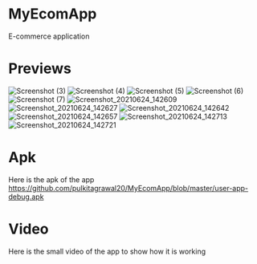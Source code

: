 # MyEcomApp
E-commerce application

# Previews
![Screenshot (3)](https://user-images.githubusercontent.com/69674896/121722191-bf9c5980-cb02-11eb-85ce-65cd22c46320.png)
![Screenshot (4)](https://user-images.githubusercontent.com/69674896/121722226-cdea7580-cb02-11eb-918e-2397fb2a59af.png)
![Screenshot (5)](https://user-images.githubusercontent.com/69674896/121722255-d5aa1a00-cb02-11eb-9301-809fb2ca6cee.png)
![Screenshot (6)](https://user-images.githubusercontent.com/69674896/121722262-d8a50a80-cb02-11eb-9cb8-4a7e1cc03242.png)
![Screenshot (7)](https://user-images.githubusercontent.com/69674896/121769941-0b431780-cb84-11eb-9eab-8a6870c08b84.png)
![Screenshot_20210624_142609](https://user-images.githubusercontent.com/77117240/123234952-0faeef00-d4f9-11eb-8ae0-92c6a4ae825c.png)
![Screenshot_20210624_142627](https://user-images.githubusercontent.com/77117240/123234977-16d5fd00-d4f9-11eb-8524-91f9abbae40e.png)
![Screenshot_20210624_142642](https://user-images.githubusercontent.com/77117240/123234994-1b9ab100-d4f9-11eb-9dc8-db26877c8f63.png)
![Screenshot_20210624_142657](https://user-images.githubusercontent.com/77117240/123235049-26554600-d4f9-11eb-84a7-4bc2393ca08d.png)
![Screenshot_20210624_142713](https://user-images.githubusercontent.com/77117240/123235077-2a816380-d4f9-11eb-90f7-04d7e33bf6ad.png)
![Screenshot_20210624_142721](https://user-images.githubusercontent.com/77117240/123235088-2e14ea80-d4f9-11eb-879e-6cc3fc18b037.png)


# Apk 
Here is the apk of the app
https://github.com/pulkitagrawal20/MyEcomApp/blob/master/user-app-debug.apk


# Video

Here is the small video of the app to show how it is working
